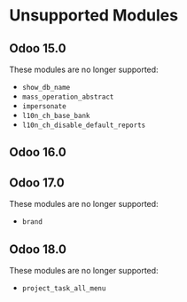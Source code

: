 # Unsupported Modules

## Odoo 15.0

These modules are no longer supported:

* `show_db_name`
* `mass_operation_abstract`
* `impersonate`
* `l10n_ch_base_bank`
* `l10n_ch_disable_default_reports`

## Odoo 16.0
## Odoo 17.0

These modules are no longer supported:

* `brand`

## Odoo 18.0

These modules are no longer supported:

* `project_task_all_menu`